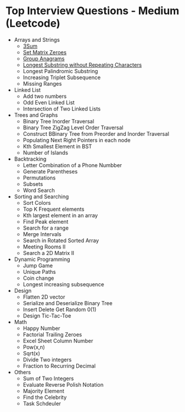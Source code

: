 # Top Interview Questions - Medium \(Leetcode\)

* Arrays and Strings
  * [3Sum](../leetcode-medium/leetcode-15-3sum.md)
  * [Set Matrix Zeroes](../leetcode-medium/leetcode-73-set-matrix-zeroes.md)
  * [Group Anagrams](../leetcode-medium/leetcode-49-group-anagrams.md)
  * [Longest Substring without Repeating Characters](../leetcode-medium/leetcode-3-longest-substring-without-repeating-characters.md)
  * Longest Palindromic Substring
  * Increasing Triplet Subsequence
  * Missing Ranges
* Linked List
  * Add two numbers
  * Odd Even Linked List
  * Intersection of Two Linked Lists
* Trees and Graphs
  * Binary Tree Inorder Traversal
  * Binary Tree ZigZag Level Order Traversal
  * Construct BBinary Tree from Preorder and Inorder Traversal
  * Populating Next Right Pointers in each node
  * Kth Smallest Element in BST
  * Number of Islands
* Backtracking
  * Letter Combination of a Phone Numbber
  * Generate Parentheses
  * Permutations
  * Subsets
  * Word Search
* Sorting and Searching
  * Sort Colors
  * Top K Frequent elements
  * Kth largest element in an array
  * Find Peak element
  * Search for a range
  * Merge Intervals
  * Search in Rotated Sorted Array
  * Meeting Rooms II
  * Search a 2D Matrix II
* Dynamic Programming
  * Jump Game
  * Unique Paths
  * Coin change
  * Longest increasing subsequence
* Design
  * Flatten 2D vector
  * Serialize and Deserialize Binary Tree
  * Insert Delete Get Random 0\(1\)
  * Design Tic-Tac-Toe
* Math
  * Happy Number
  * Factorial Trailing Zeroes
  * Excel Sheet Column Number
  * Pow\(x,n\)
  * Sqrt\(x\)
  * Divide Two integers
  * Fraction to Recurring Decimal
* Others
  * Sum of Two Integers
  * Evaluate Reverse Polish Notation
  * Majority Element
  * Find the Celebrity
  * Task Schdeuler

